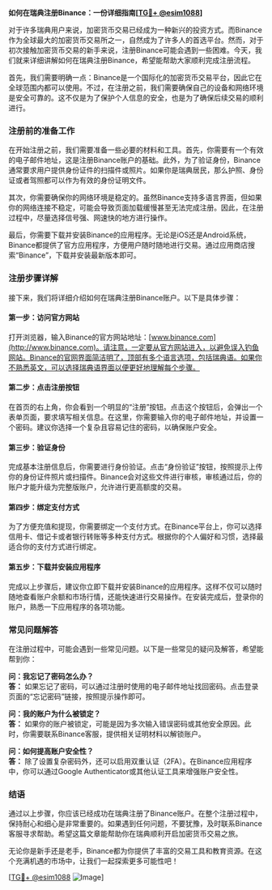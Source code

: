**如何在瑞典注册Binance：一份详细指南[[TG💪+ @esim1088](https://t.me/s/esim1088)]**

对于许多瑞典用户来说，加密货币交易已经成为一种新兴的投资方式。而Binance作为全球最大的加密货币交易所之一，自然成为了许多人的首选平台。然而，对于初次接触加密货币交易的新手来说，注册Binance可能会遇到一些困难。今天，我们就来详细讲解如何在瑞典注册Binance，希望能帮助大家顺利完成注册流程。

首先，我们需要明确一点：Binance是一个国际化的加密货币交易平台，因此它在全球范围内都可以使用。不过，在注册之前，我们需要确保自己的设备和网络环境是安全可靠的。这不仅是为了保护个人信息的安全，也是为了确保后续交易的顺利进行。

### 注册前的准备工作

在开始注册之前，我们需要准备一些必要的材料和工具。首先，你需要有一个有效的电子邮件地址，这是注册Binance账户的基础。此外，为了验证身份，Binance通常要求用户提供身份证件的扫描件或照片。如果你是瑞典居民，那么护照、身份证或者驾照都可以作为有效的身份证明文件。

其次，你需要确保你的网络环境是稳定的。虽然Binance支持多语言界面，但如果你的网络连接不稳定，可能会导致页面加载缓慢甚至无法完成注册。因此，在注册过程中，尽量选择信号强、网速快的地方进行操作。

最后，你需要下载并安装Binance的应用程序。无论是iOS还是Android系统，Binance都提供了官方应用程序，方便用户随时随地进行交易。通过应用商店搜索“Binance”，下载并安装最新版本即可。

### 注册步骤详解

接下来，我们将详细介绍如何在瑞典注册Binance账户。以下是具体步骤：

#### 第一步：访问官方网站

打开浏览器，输入Binance的官方网站地址：[www.binance.com](http://www.binance.com)。请注意，一定要从官方网站进入，以避免误入钓鱼网站。Binance的官网界面简洁明了，顶部有多个语言选项，包括瑞典语。如果你不熟悉英文，可以选择瑞典语界面以便更好地理解每个步骤。

#### 第二步：点击注册按钮

在首页的右上角，你会看到一个明显的“注册”按钮。点击这个按钮后，会弹出一个表单页面，要求填写相关信息。在这里，你需要输入你的电子邮件地址，并设置一个密码。建议你选择一个复杂且容易记住的密码，以确保账户安全。

#### 第三步：验证身份

完成基本注册信息后，你需要进行身份验证。点击“身份验证”按钮，按照提示上传你的身份证件照片或扫描件。Binance会对这些文件进行审核，审核通过后，你的账户才能升级为完整版账户，允许进行更高额度的交易。

#### 第四步：绑定支付方式

为了方便充值和提现，你需要绑定一个支付方式。在Binance平台上，你可以选择信用卡、借记卡或者银行转账等多种支付方式。根据你的个人偏好和习惯，选择最适合你的支付方式进行绑定。

#### 第五步：下载并安装应用程序

完成以上步骤后，建议你立即下载并安装Binance的应用程序。这样不仅可以随时随地查看账户余额和市场行情，还能快速进行交易操作。在安装完成后，登录你的账户，熟悉一下应用程序的各项功能。

### 常见问题解答

在注册过程中，可能会遇到一些常见问题。以下是一些常见的疑问及解答，希望能帮到你：

**问：我忘记了密码怎么办？**  
**答：** 如果忘记了密码，可以通过注册时使用的电子邮件地址找回密码。点击登录页面的“忘记密码”链接，按照提示操作即可。

**问：我的账户为什么被锁定？**  
**答：** 如果你的账户被锁定，可能是因为多次输入错误密码或其他安全原因。此时，你需要联系Binance客服，提供相关证明材料以解锁账户。

**问：如何提高账户安全性？**  
**答：** 除了设置复杂密码外，还可以启用双重认证（2FA）。在Binance应用程序中，你可以通过Google Authenticator或其他认证工具来增强账户安全性。

### 结语

通过以上步骤，你应该已经成功在瑞典注册了Binance账户。在整个注册过程中，保持耐心和细心是非常重要的。如果遇到任何问题，不要犹豫，及时联系Binance客服寻求帮助。希望这篇文章能帮助你在瑞典顺利开启加密货币交易之旅。

无论你是新手还是老手，Binance都为你提供了丰富的交易工具和教育资源。在这个充满机遇的市场中，让我们一起探索更多可能性吧！

[[TG💪+ @esim1088](https://t.me/s/esim1088) ![Image](https://i.postimg.cc/4NQfJmqS/Snipaste-2025-05-13-00-14-12.png)]
